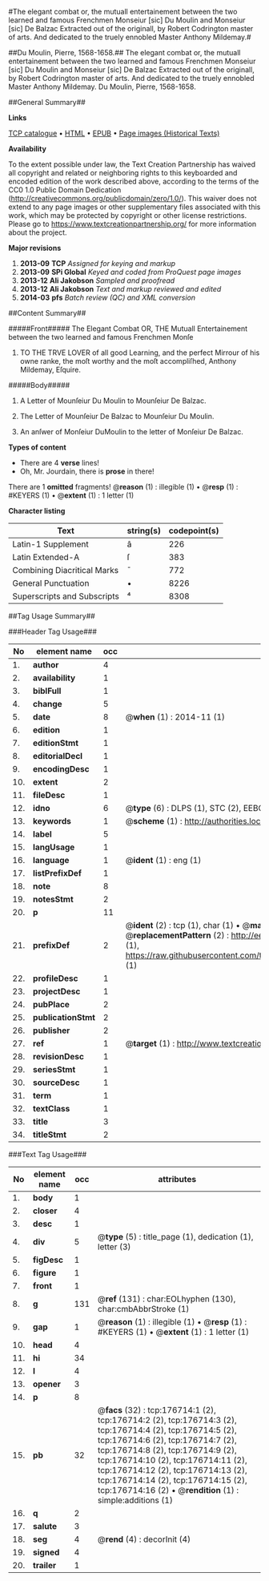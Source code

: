 #The elegant combat or, the mutuall entertainement between the two learned and famous Frenchmen Monseiur [sic] Du Moulin and Monseiur [sic] De Balzac Extracted out of the originall, by Robert Codrington master of arts. And dedicated to the truely ennobled Master Anthony Mildemay.#

##Du Moulin, Pierre, 1568-1658.##
The elegant combat or, the mutuall entertainement between the two learned and famous Frenchmen Monseiur [sic] Du Moulin and Monseiur [sic] De Balzac Extracted out of the originall, by Robert Codrington master of arts. And dedicated to the truely ennobled Master Anthony Mildemay.
Du Moulin, Pierre, 1568-1658.

##General Summary##

**Links**

[TCP catalogue](http://www.ota.ox.ac.uk/tcp/)  • 
[HTML](http://tei.it.ox.ac.uk/tcp/Texts-HTML/free/B12/B12524.html)  • 
[EPUB](http://tei.it.ox.ac.uk/tcp/Texts-EPUB/free/B12/B12524.epub) • 
[Page images (Historical Texts)](https://historicaltexts.jisc.ac.uk/eebo-99848846e)

**Availability**

To the extent possible under law, the Text Creation Partnership has waived all copyright and related or neighboring rights to this keyboarded and encoded edition of the work described above, according to the terms of the CC0 1.0 Public Domain Dedication (http://creativecommons.org/publicdomain/zero/1.0/). This waiver does not extend to any page images or other supplementary files associated with this work, which may be protected by copyright or other license restrictions. Please go to https://www.textcreationpartnership.org/ for more information about the project.

**Major revisions**

1. __2013-09__ __TCP__ *Assigned for keying and markup*
1. __2013-09__ __SPi Global__ *Keyed and coded from ProQuest page images*
1. __2013-12__ __Ali Jakobson__ *Sampled and proofread*
1. __2013-12__ __Ali Jakobson__ *Text and markup reviewed and edited*
1. __2014-03__ __pfs__ *Batch review (QC) and XML conversion*

##Content Summary##

#####Front#####
The Elegant Combat OR, THE Mutuall Entertainement between the two learned and famous Frenchmen Monſe
1. TO THE TRVE LOVER of all good Learning, and the perfect Mirrour of his owne ranke, the moſt worthy and the moſt accompliſhed, Anthony Mildemay, Eſquire.

#####Body#####

1. A Letter of Mounſeiur Du Moulin to Mounſeiur De Balzac.

1. The Letter of Mounſeiur De Balzac to Mounſeiur Du Moulin.

1. An anſwer of Monſeiur DuMoulin to the letter of Monſeiur De Balzac.

**Types of content**

  * There are 4 **verse** lines!
  * Oh, Mr. Jourdain, there is **prose** in there!

There are 1 **omitted** fragments! 
 @__reason__ (1) : illegible (1)  •  @__resp__ (1) : #KEYERS (1)  •  @__extent__ (1) : 1 letter (1)

**Character listing**


|Text|string(s)|codepoint(s)|
|---|---|---|
|Latin-1 Supplement|â|226|
|Latin Extended-A|ſ|383|
|Combining             Diacritical Marks|̄|772|
|General Punctuation|•|8226|
|Superscripts             and Subscripts|⁴|8308|

##Tag Usage Summary##

###Header Tag Usage###

|No|element name|occ|attributes|
|---|---|---|---|
|1.|__author__|4||
|2.|__availability__|1||
|3.|__biblFull__|1||
|4.|__change__|5||
|5.|__date__|8| @__when__ (1) : 2014-11 (1)|
|6.|__edition__|1||
|7.|__editionStmt__|1||
|8.|__editorialDecl__|1||
|9.|__encodingDesc__|1||
|10.|__extent__|2||
|11.|__fileDesc__|1||
|12.|__idno__|6| @__type__ (6) : DLPS (1), STC (2), EEBO-CITATION (1), PROQUEST (1), VID (1)|
|13.|__keywords__|1| @__scheme__ (1) : http://authorities.loc.gov/ (1)|
|14.|__label__|5||
|15.|__langUsage__|1||
|16.|__language__|1| @__ident__ (1) : eng (1)|
|17.|__listPrefixDef__|1||
|18.|__note__|8||
|19.|__notesStmt__|2||
|20.|__p__|11||
|21.|__prefixDef__|2| @__ident__ (2) : tcp (1), char (1)  •  @__matchPattern__ (2) : ([0-9\-]+):([0-9IVX]+) (1), (.+) (1)  •  @__replacementPattern__ (2) : http://eebo.chadwyck.com/downloadtiff?vid=$1&page=$2 (1), https://raw.githubusercontent.com/textcreationpartnership/Texts/master/tcpchars.xml#$1 (1)|
|22.|__profileDesc__|1||
|23.|__projectDesc__|1||
|24.|__pubPlace__|2||
|25.|__publicationStmt__|2||
|26.|__publisher__|2||
|27.|__ref__|1| @__target__ (1) : http://www.textcreationpartnership.org/docs/. (1)|
|28.|__revisionDesc__|1||
|29.|__seriesStmt__|1||
|30.|__sourceDesc__|1||
|31.|__term__|1||
|32.|__textClass__|1||
|33.|__title__|3||
|34.|__titleStmt__|2||


###Text Tag Usage###

|No|element name|occ|attributes|
|---|---|---|---|
|1.|__body__|1||
|2.|__closer__|4||
|3.|__desc__|1||
|4.|__div__|5| @__type__ (5) : title_page (1), dedication (1), letter (3)|
|5.|__figDesc__|1||
|6.|__figure__|1||
|7.|__front__|1||
|8.|__g__|131| @__ref__ (131) : char:EOLhyphen (130), char:cmbAbbrStroke (1)|
|9.|__gap__|1| @__reason__ (1) : illegible (1)  •  @__resp__ (1) : #KEYERS (1)  •  @__extent__ (1) : 1 letter (1)|
|10.|__head__|4||
|11.|__hi__|34||
|12.|__l__|4||
|13.|__opener__|3||
|14.|__p__|8||
|15.|__pb__|32| @__facs__ (32) : tcp:176714:1 (2), tcp:176714:2 (2), tcp:176714:3 (2), tcp:176714:4 (2), tcp:176714:5 (2), tcp:176714:6 (2), tcp:176714:7 (2), tcp:176714:8 (2), tcp:176714:9 (2), tcp:176714:10 (2), tcp:176714:11 (2), tcp:176714:12 (2), tcp:176714:13 (2), tcp:176714:14 (2), tcp:176714:15 (2), tcp:176714:16 (2)  •  @__rendition__ (1) : simple:additions (1)|
|16.|__q__|2||
|17.|__salute__|3||
|18.|__seg__|4| @__rend__ (4) : decorInit (4)|
|19.|__signed__|4||
|20.|__trailer__|1||
